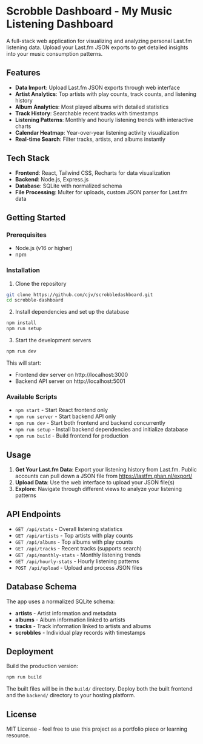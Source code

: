 # Scrobble Dashboard - My Music Listening Dashboard

A full-stack web application for visualizing and analyzing personal Last.fm listening data. Upload your Last.fm JSON exports to get detailed insights into your music consumption patterns.

## Features

- **Data Import**: Upload Last.fm JSON exports through web interface
- **Artist Analytics**: Top artists with play counts, track counts, and listening history
- **Album Analytics**: Most played albums with detailed statistics
- **Track History**: Searchable recent tracks with timestamps
- **Listening Patterns**: Monthly and hourly listening trends with interactive charts
- **Calendar Heatmap**: Year-over-year listening activity visualization
- **Real-time Search**: Filter tracks, artists, and albums instantly

## Tech Stack

- **Frontend**: React, Tailwind CSS, Recharts for data visualization
- **Backend**: Node.js, Express.js
- **Database**: SQLite with normalized schema
- **File Processing**: Multer for uploads, custom JSON parser for Last.fm data

## Getting Started

### Prerequisites

- Node.js (v16 or higher)
- npm

### Installation

1. Clone the repository
```bash
git clone https://github.com/cjv/scrobbledashboard.git
cd scrobble-dashboard
```

2. Install dependencies and set up the database
```bash
npm install
npm run setup
```

3. Start the development servers
```bash
npm run dev
```

This will start:
- Frontend dev server on http://localhost:3000
- Backend API server on http://localhost:5001

### Available Scripts

- `npm start` - Start React frontend only
- `npm run server` - Start backend API only  
- `npm run dev` - Start both frontend and backend concurrently
- `npm run setup` - Install backend dependencies and initialize database
- `npm run build` - Build frontend for production

## Usage

1. **Get Your Last.fm Data**: Export your listening history from Last.fm.  Public accounts can pull down a JSON file from https://lastfm.ghan.nl/export/
2. **Upload Data**: Use the web interface to upload your JSON file(s)
3. **Explore**: Navigate through different views to analyze your listening patterns

## API Endpoints

- `GET /api/stats` - Overall listening statistics
- `GET /api/artists` - Top artists with play counts
- `GET /api/albums` - Top albums with play counts  
- `GET /api/tracks` - Recent tracks (supports search)
- `GET /api/monthly-stats` - Monthly listening trends
- `GET /api/hourly-stats` - Hourly listening patterns
- `POST /api/upload` - Upload and process JSON files

## Database Schema

The app uses a normalized SQLite schema:
- **artists** - Artist information and metadata
- **albums** - Album information linked to artists
- **tracks** - Track information linked to artists and albums
- **scrobbles** - Individual play records with timestamps

## Deployment

Build the production version:
```bash
npm run build
```

The built files will be in the `build/` directory. Deploy both the built frontend and the `backend/` directory to your hosting platform.

## License

MIT License - feel free to use this project as a portfolio piece or learning resource.